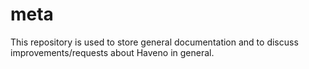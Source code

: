 # meta

This repository is used to store general documentation and to discuss improvements/requests about Haveno in general.